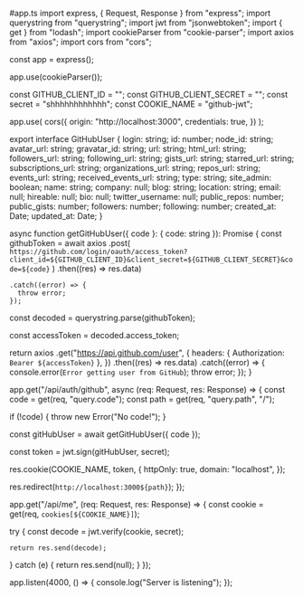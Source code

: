 #app.ts
import express, { Request, Response } from "express";
import querystring from "querystring";
import jwt from "jsonwebtoken";
import { get } from "lodash";
import cookieParser from "cookie-parser";
import axios from "axios";
import cors from "cors";

const app = express();

app.use(cookieParser());

const GITHUB_CLIENT_ID = "";
const GITHUB_CLIENT_SECRET = "";
const secret = "shhhhhhhhhhhh";
const COOKIE_NAME = "github-jwt";

app.use(
  cors({
    origin: "http://localhost:3000",
    credentials: true,
  })
);

export interface GitHubUser {
  login: string;
  id: number;
  node_id: string;
  avatar_url: string;
  gravatar_id: string;
  url: string;
  html_url: string;
  followers_url: string;
  following_url: string;
  gists_url: string;
  starred_url: string;
  subscriptions_url: string;
  organizations_url: string;
  repos_url: string;
  events_url: string;
  received_events_url: string;
  type: string;
  site_admin: boolean;
  name: string;
  company: null;
  blog: string;
  location: string;
  email: null;
  hireable: null;
  bio: null;
  twitter_username: null;
  public_repos: number;
  public_gists: number;
  followers: number;
  following: number;
  created_at: Date;
  updated_at: Date;
}

async function getGitHubUser({ code }: { code: string }): Promise<GitHubUser> {
  const githubToken = await axios
    .post(
      `https://github.com/login/oauth/access_token?client_id=${GITHUB_CLIENT_ID}&client_secret=${GITHUB_CLIENT_SECRET}&code=${code}`
    )
    .then((res) => res.data)

    .catch((error) => {
      throw error;
    });

  const decoded = querystring.parse(githubToken);

  const accessToken = decoded.access_token;

  return axios
    .get("https://api.github.com/user", {
      headers: { Authorization: `Bearer ${accessToken}` },
    })
    .then((res) => res.data)
    .catch((error) => {
      console.error(`Error getting user from GitHub`);
      throw error;
    });
}

app.get("/api/auth/github", async (req: Request, res: Response) => {
  const code = get(req, "query.code");
  const path = get(req, "query.path", "/");

  if (!code) {
    throw new Error("No code!");
  }

  const gitHubUser = await getGitHubUser({ code });

  const token = jwt.sign(gitHubUser, secret);

  res.cookie(COOKIE_NAME, token, {
    httpOnly: true,
    domain: "localhost",
  });

  res.redirect(`http://localhost:3000${path}`);
});

app.get("/api/me", (req: Request, res: Response) => {
  const cookie = get(req, `cookies[${COOKIE_NAME}]`);

  try {
    const decode = jwt.verify(cookie, secret);

    return res.send(decode);
  } catch (e) {
    return res.send(null);
  }
});

app.listen(4000, () => {
  console.log("Server is listening");
});
